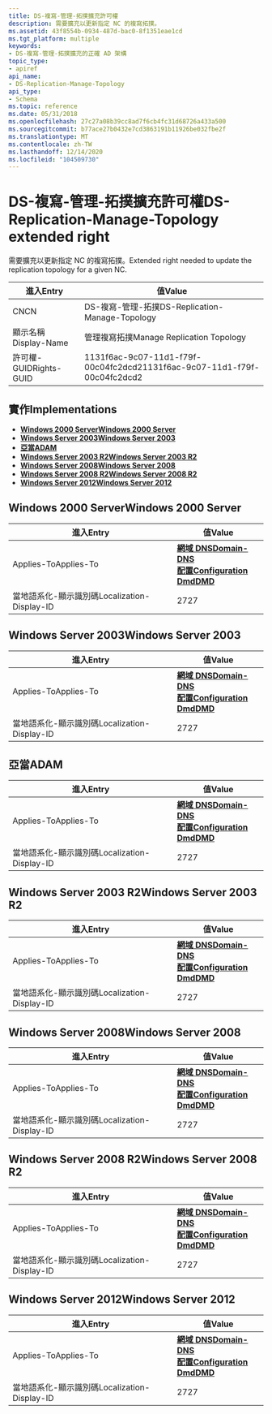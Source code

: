 ```yaml
---
title: DS-複寫-管理-拓撲擴充許可權
description: 需要擴充以更新指定 NC 的複寫拓撲。
ms.assetid: 43f8554b-0934-487d-bac0-8f1351eae1cd
ms.tgt_platform: multiple
keywords:
- DS-複寫-管理-拓撲擴充的正確 AD 架構
topic_type:
- apiref
api_name:
- DS-Replication-Manage-Topology
api_type:
- Schema
ms.topic: reference
ms.date: 05/31/2018
ms.openlocfilehash: 27c27a08b39cc8ad7f6cb4fc31d68726a433a500
ms.sourcegitcommit: b77ace27b0432e7cd3863191b11926be032fbe2f
ms.translationtype: MT
ms.contentlocale: zh-TW
ms.lasthandoff: 12/14/2020
ms.locfileid: "104509730"
---
```

# <a name="ds-replication-manage-topology-extended-right"></a><span data-ttu-id="de5d9-104">DS-複寫-管理-拓撲擴充許可權</span><span class="sxs-lookup"><span data-stu-id="de5d9-104">DS-Replication-Manage-Topology extended right</span></span>

<span data-ttu-id="de5d9-105">需要擴充以更新指定 NC 的複寫拓撲。</span><span class="sxs-lookup"><span data-stu-id="de5d9-105">Extended right needed to update the replication topology for a given NC.</span></span>



| <span data-ttu-id="de5d9-106">進入</span><span class="sxs-lookup"><span data-stu-id="de5d9-106">Entry</span></span> | <span data-ttu-id="de5d9-107">值</span><span class="sxs-lookup"><span data-stu-id="de5d9-107">Value</span></span> |
|--------------|--------------------------------------|
| <span data-ttu-id="de5d9-108">CN</span><span class="sxs-lookup"><span data-stu-id="de5d9-108">CN</span></span>           | <span data-ttu-id="de5d9-109">DS-複寫-管理-拓撲</span><span class="sxs-lookup"><span data-stu-id="de5d9-109">DS-Replication-Manage-Topology</span></span>       |
| <span data-ttu-id="de5d9-110">顯示名稱</span><span class="sxs-lookup"><span data-stu-id="de5d9-110">Display-Name</span></span> | <span data-ttu-id="de5d9-111">管理複寫拓撲</span><span class="sxs-lookup"><span data-stu-id="de5d9-111">Manage Replication Topology</span></span>          |
| <span data-ttu-id="de5d9-112">許可權-GUID</span><span class="sxs-lookup"><span data-stu-id="de5d9-112">Rights-GUID</span></span>  | <span data-ttu-id="de5d9-113">1131f6ac-9c07-11d1-f79f-00c04fc2dcd2</span><span class="sxs-lookup"><span data-stu-id="de5d9-113">1131f6ac-9c07-11d1-f79f-00c04fc2dcd2</span></span> |



## <a name="implementations"></a><span data-ttu-id="de5d9-114">實作</span><span class="sxs-lookup"><span data-stu-id="de5d9-114">Implementations</span></span>

-   [<span data-ttu-id="de5d9-115">**Windows 2000 Server**</span><span class="sxs-lookup"><span data-stu-id="de5d9-115">**Windows 2000 Server**</span></span>](#windows-2000-server)
-   [<span data-ttu-id="de5d9-116">**Windows Server 2003**</span><span class="sxs-lookup"><span data-stu-id="de5d9-116">**Windows Server 2003**</span></span>](#windows-server-2003)
-   [<span data-ttu-id="de5d9-117">**亞當**</span><span class="sxs-lookup"><span data-stu-id="de5d9-117">**ADAM**</span></span>](#adam)
-   [<span data-ttu-id="de5d9-118">**Windows Server 2003 R2**</span><span class="sxs-lookup"><span data-stu-id="de5d9-118">**Windows Server 2003 R2**</span></span>](#windows-server-2003-r2)
-   [<span data-ttu-id="de5d9-119">**Windows Server 2008**</span><span class="sxs-lookup"><span data-stu-id="de5d9-119">**Windows Server 2008**</span></span>](#windows-server-2008)
-   [<span data-ttu-id="de5d9-120">**Windows Server 2008 R2**</span><span class="sxs-lookup"><span data-stu-id="de5d9-120">**Windows Server 2008 R2**</span></span>](#windows-server-2008-r2)
-   [<span data-ttu-id="de5d9-121">**Windows Server 2012**</span><span class="sxs-lookup"><span data-stu-id="de5d9-121">**Windows Server 2012**</span></span>](#windows-server-2012)

## <a name="windows-2000-server"></a><span data-ttu-id="de5d9-122">Windows 2000 Server</span><span class="sxs-lookup"><span data-stu-id="de5d9-122">Windows 2000 Server</span></span>



| <span data-ttu-id="de5d9-123">進入</span><span class="sxs-lookup"><span data-stu-id="de5d9-123">Entry</span></span> | <span data-ttu-id="de5d9-124">值</span><span class="sxs-lookup"><span data-stu-id="de5d9-124">Value</span></span> |
|-------------------------|----------------------------------------------------------------------------------------------------------------------------------|
| <span data-ttu-id="de5d9-125">Applies-To</span><span class="sxs-lookup"><span data-stu-id="de5d9-125">Applies-To</span></span>              | [<span data-ttu-id="de5d9-126">**網域 DNS**</span><span class="sxs-lookup"><span data-stu-id="de5d9-126">**Domain-DNS**</span></span>](c-domaindns.md)<br/> [<span data-ttu-id="de5d9-127">**配置**</span><span class="sxs-lookup"><span data-stu-id="de5d9-127">**Configuration**</span></span>](c-configuration.md)<br/> [<span data-ttu-id="de5d9-128">**Dmd**</span><span class="sxs-lookup"><span data-stu-id="de5d9-128">**DMD**</span></span>](c-dmd.md)<br/> |
| <span data-ttu-id="de5d9-129">當地語系化-顯示識別碼</span><span class="sxs-lookup"><span data-stu-id="de5d9-129">Localization-Display-ID</span></span> | <span data-ttu-id="de5d9-130">27</span><span class="sxs-lookup"><span data-stu-id="de5d9-130">27</span></span>                                                                                                                               |



## <a name="windows-server-2003"></a><span data-ttu-id="de5d9-131">Windows Server 2003</span><span class="sxs-lookup"><span data-stu-id="de5d9-131">Windows Server 2003</span></span>



| <span data-ttu-id="de5d9-132">進入</span><span class="sxs-lookup"><span data-stu-id="de5d9-132">Entry</span></span> | <span data-ttu-id="de5d9-133">值</span><span class="sxs-lookup"><span data-stu-id="de5d9-133">Value</span></span> |
|-------------------------|----------------------------------------------------------------------------------------------------------------------------------|
| <span data-ttu-id="de5d9-134">Applies-To</span><span class="sxs-lookup"><span data-stu-id="de5d9-134">Applies-To</span></span>              | [<span data-ttu-id="de5d9-135">**網域 DNS**</span><span class="sxs-lookup"><span data-stu-id="de5d9-135">**Domain-DNS**</span></span>](c-domaindns.md)<br/> [<span data-ttu-id="de5d9-136">**配置**</span><span class="sxs-lookup"><span data-stu-id="de5d9-136">**Configuration**</span></span>](c-configuration.md)<br/> [<span data-ttu-id="de5d9-137">**Dmd**</span><span class="sxs-lookup"><span data-stu-id="de5d9-137">**DMD**</span></span>](c-dmd.md)<br/> |
| <span data-ttu-id="de5d9-138">當地語系化-顯示識別碼</span><span class="sxs-lookup"><span data-stu-id="de5d9-138">Localization-Display-ID</span></span> | <span data-ttu-id="de5d9-139">27</span><span class="sxs-lookup"><span data-stu-id="de5d9-139">27</span></span>                                                                                                                               |



## <a name="adam"></a><span data-ttu-id="de5d9-140">亞當</span><span class="sxs-lookup"><span data-stu-id="de5d9-140">ADAM</span></span>



| <span data-ttu-id="de5d9-141">進入</span><span class="sxs-lookup"><span data-stu-id="de5d9-141">Entry</span></span> | <span data-ttu-id="de5d9-142">值</span><span class="sxs-lookup"><span data-stu-id="de5d9-142">Value</span></span> |
|-------------------------|----------------------------------------------------------------------------------------------------------------------------------|
| <span data-ttu-id="de5d9-143">Applies-To</span><span class="sxs-lookup"><span data-stu-id="de5d9-143">Applies-To</span></span>              | [<span data-ttu-id="de5d9-144">**網域 DNS**</span><span class="sxs-lookup"><span data-stu-id="de5d9-144">**Domain-DNS**</span></span>](c-domaindns.md)<br/> [<span data-ttu-id="de5d9-145">**配置**</span><span class="sxs-lookup"><span data-stu-id="de5d9-145">**Configuration**</span></span>](c-configuration.md)<br/> [<span data-ttu-id="de5d9-146">**Dmd**</span><span class="sxs-lookup"><span data-stu-id="de5d9-146">**DMD**</span></span>](c-dmd.md)<br/> |
| <span data-ttu-id="de5d9-147">當地語系化-顯示識別碼</span><span class="sxs-lookup"><span data-stu-id="de5d9-147">Localization-Display-ID</span></span> | <span data-ttu-id="de5d9-148">27</span><span class="sxs-lookup"><span data-stu-id="de5d9-148">27</span></span>                                                                                                                               |



## <a name="windows-server-2003-r2"></a><span data-ttu-id="de5d9-149">Windows Server 2003 R2</span><span class="sxs-lookup"><span data-stu-id="de5d9-149">Windows Server 2003 R2</span></span>



| <span data-ttu-id="de5d9-150">進入</span><span class="sxs-lookup"><span data-stu-id="de5d9-150">Entry</span></span> | <span data-ttu-id="de5d9-151">值</span><span class="sxs-lookup"><span data-stu-id="de5d9-151">Value</span></span> |
|-------------------------|----------------------------------------------------------------------------------------------------------------------------------|
| <span data-ttu-id="de5d9-152">Applies-To</span><span class="sxs-lookup"><span data-stu-id="de5d9-152">Applies-To</span></span>              | [<span data-ttu-id="de5d9-153">**網域 DNS**</span><span class="sxs-lookup"><span data-stu-id="de5d9-153">**Domain-DNS**</span></span>](c-domaindns.md)<br/> [<span data-ttu-id="de5d9-154">**配置**</span><span class="sxs-lookup"><span data-stu-id="de5d9-154">**Configuration**</span></span>](c-configuration.md)<br/> [<span data-ttu-id="de5d9-155">**Dmd**</span><span class="sxs-lookup"><span data-stu-id="de5d9-155">**DMD**</span></span>](c-dmd.md)<br/> |
| <span data-ttu-id="de5d9-156">當地語系化-顯示識別碼</span><span class="sxs-lookup"><span data-stu-id="de5d9-156">Localization-Display-ID</span></span> | <span data-ttu-id="de5d9-157">27</span><span class="sxs-lookup"><span data-stu-id="de5d9-157">27</span></span>                                                                                                                               |



## <a name="windows-server-2008"></a><span data-ttu-id="de5d9-158">Windows Server 2008</span><span class="sxs-lookup"><span data-stu-id="de5d9-158">Windows Server 2008</span></span>



| <span data-ttu-id="de5d9-159">進入</span><span class="sxs-lookup"><span data-stu-id="de5d9-159">Entry</span></span> | <span data-ttu-id="de5d9-160">值</span><span class="sxs-lookup"><span data-stu-id="de5d9-160">Value</span></span> |
|-------------------------|----------------------------------------------------------------------------------------------------------------------------------|
| <span data-ttu-id="de5d9-161">Applies-To</span><span class="sxs-lookup"><span data-stu-id="de5d9-161">Applies-To</span></span>              | [<span data-ttu-id="de5d9-162">**網域 DNS**</span><span class="sxs-lookup"><span data-stu-id="de5d9-162">**Domain-DNS**</span></span>](c-domaindns.md)<br/> [<span data-ttu-id="de5d9-163">**配置**</span><span class="sxs-lookup"><span data-stu-id="de5d9-163">**Configuration**</span></span>](c-configuration.md)<br/> [<span data-ttu-id="de5d9-164">**Dmd**</span><span class="sxs-lookup"><span data-stu-id="de5d9-164">**DMD**</span></span>](c-dmd.md)<br/> |
| <span data-ttu-id="de5d9-165">當地語系化-顯示識別碼</span><span class="sxs-lookup"><span data-stu-id="de5d9-165">Localization-Display-ID</span></span> | <span data-ttu-id="de5d9-166">27</span><span class="sxs-lookup"><span data-stu-id="de5d9-166">27</span></span>                                                                                                                               |



## <a name="windows-server-2008-r2"></a><span data-ttu-id="de5d9-167">Windows Server 2008 R2</span><span class="sxs-lookup"><span data-stu-id="de5d9-167">Windows Server 2008 R2</span></span>



| <span data-ttu-id="de5d9-168">進入</span><span class="sxs-lookup"><span data-stu-id="de5d9-168">Entry</span></span> | <span data-ttu-id="de5d9-169">值</span><span class="sxs-lookup"><span data-stu-id="de5d9-169">Value</span></span> |
|-------------------------|----------------------------------------------------------------------------------------------------------------------------------|
| <span data-ttu-id="de5d9-170">Applies-To</span><span class="sxs-lookup"><span data-stu-id="de5d9-170">Applies-To</span></span>              | [<span data-ttu-id="de5d9-171">**網域 DNS**</span><span class="sxs-lookup"><span data-stu-id="de5d9-171">**Domain-DNS**</span></span>](c-domaindns.md)<br/> [<span data-ttu-id="de5d9-172">**配置**</span><span class="sxs-lookup"><span data-stu-id="de5d9-172">**Configuration**</span></span>](c-configuration.md)<br/> [<span data-ttu-id="de5d9-173">**Dmd**</span><span class="sxs-lookup"><span data-stu-id="de5d9-173">**DMD**</span></span>](c-dmd.md)<br/> |
| <span data-ttu-id="de5d9-174">當地語系化-顯示識別碼</span><span class="sxs-lookup"><span data-stu-id="de5d9-174">Localization-Display-ID</span></span> | <span data-ttu-id="de5d9-175">27</span><span class="sxs-lookup"><span data-stu-id="de5d9-175">27</span></span>                                                                                                                               |



## <a name="windows-server-2012"></a><span data-ttu-id="de5d9-176">Windows Server 2012</span><span class="sxs-lookup"><span data-stu-id="de5d9-176">Windows Server 2012</span></span>



| <span data-ttu-id="de5d9-177">進入</span><span class="sxs-lookup"><span data-stu-id="de5d9-177">Entry</span></span> | <span data-ttu-id="de5d9-178">值</span><span class="sxs-lookup"><span data-stu-id="de5d9-178">Value</span></span> |
|-------------------------|----------------------------------------------------------------------------------------------------------------------------------|
| <span data-ttu-id="de5d9-179">Applies-To</span><span class="sxs-lookup"><span data-stu-id="de5d9-179">Applies-To</span></span>              | [<span data-ttu-id="de5d9-180">**網域 DNS**</span><span class="sxs-lookup"><span data-stu-id="de5d9-180">**Domain-DNS**</span></span>](c-domaindns.md)<br/> [<span data-ttu-id="de5d9-181">**配置**</span><span class="sxs-lookup"><span data-stu-id="de5d9-181">**Configuration**</span></span>](c-configuration.md)<br/> [<span data-ttu-id="de5d9-182">**Dmd**</span><span class="sxs-lookup"><span data-stu-id="de5d9-182">**DMD**</span></span>](c-dmd.md)<br/> |
| <span data-ttu-id="de5d9-183">當地語系化-顯示識別碼</span><span class="sxs-lookup"><span data-stu-id="de5d9-183">Localization-Display-ID</span></span> | <span data-ttu-id="de5d9-184">27</span><span class="sxs-lookup"><span data-stu-id="de5d9-184">27</span></span>                                                                                                                               |



 

 





